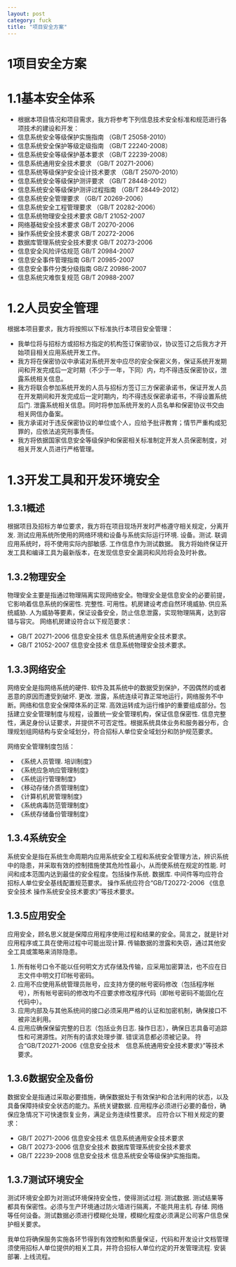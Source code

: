 ```yaml
---
layout: post
category: fuck
title: "项目安全方案"
---
```


# 1项目安全方案
# 1.1基本安全体系

- 根据本项目情况和项目需求，我方将参考下列信息技术安全标准和规范进行各项技术的建设和开发：
- 信息系统安全等级保护实施指南 （GB/T 25058-2010）
- 信息系统安全保护等级定级指南 （GB/T 22240-2008）
- 信息系统安全等级保护基本要求 （GB/T 22239-2008） 
- 信息系统通用安全技术要求 （GB/T 20271-2006） 
- 信息系统等级保护安全设计技术要求 （GB/T 25070-2010）
- 信息系统安全等级保护测评要求 （GB/T 28448-2012）
- 信息系统安全等级保护测评过程指南 （GB/T 28449-2012）
- 信息系统安全管理要求 （GB/T 20269-2006）
- 信息系统安全工程管理要求 （GB/T 20282-2006） 
- 信息系统物理安全技术要求  GB/T 21052-2007
- 网络基础安全技术要求 GB/T 20270-2006
- 操作系统安全技术要求  GB/T 20272-2006
- 数据库管理系统安全技术要求  GB/T 20273-2006
- 信息安全风险评估规范  GB/T 20984-2007
- 信息安全事件管理指南  GB/T 20985-2007
- 信息安全事件分类分级指南  GB/Z 20986-2007
- 信息系统灾难恢复规范  GB/T 20988-2007

# 1.2人员安全管理
根据本项目要求，我方将按照以下标准执行本项目安全管理：
- 我单位将与招标方或招标方指定的机构签订保密协议，协议签订之后我方才开始项目相关应用系统开发工作。
- 我方将在保密协议中承诺对系统开发中应尽的安全保密义务，保证系统开发期间和开发完成后一定时期（不少于一年，下同）内，均不得违反保密协议，泄露系统相关信息。
- 我方将联合参加系统开发的人员与招标方签订三方保密承诺书，保证开发人员在开发期间和开发完成后一定时期内，均不得违反保密承诺书，不得设置系统后门. 泄露系统相关信息。同时将参加系统开发的人员名单和保密协议书交由相关网信办备案。
- 我方承诺对于违反保密协议的单位或个人，应给予批评教育；情节严重构成犯罪的，应依法追究刑事责任。
- 我方将依据国家信息安全等级保护和保密相关标准制定开发人员保密制度，对相关开发人员进行严格管理。

# 1.3开发工具和开发环境安全

## 1.3.1概述
根据项目及招标方单位要求，我方将在项目现场开发时严格遵守相关规定，分离开发. 测试应用系统所使用的网络环境和设备与系统实际运行环境. 设备。测试. 联调应用系统时，将不使用实际内部敏感. 工作信息作为测试数据。
我方将始终保证开发工具和编译工具为最新版本，在发现信息安全漏洞和风险将会及时补救。

## 1.3.2物理安全
物理安全主要是指通过物理隔离实现网络安全。物理安全是信息安全的必要前提，它影响着信息系统的保密性. 完整性. 可用性。机房建设考虑自然环境威胁. 供应系统威胁. 人为威胁等要素，保证设备安全，防止信息泄露，实现物理隔离，达到容错与容灾。
网络机房建设符合以下规范要求：
- GB/T 20271-2006 信息安全技术 信息系统通用安全技术要求。
- GB/T 21052-2007 信息安全技术 信息系统物理安全技术要求。

## 1.3.3网络安全
网络安全是指网络系统的硬件. 软件及其系统中的数据受到保护，不因偶然的或者恶意的原因而遭受到破坏. 更改. 泄露，系统连续可靠正常地运行，网络服务不中断。网络和信息安全保障体系的正常. 高效运转成为运行维护的重要组成部分。包括建立安全管理制度与规程，设置统一安全管理机构，保证信息保密性. 信息完整性，满足身份认证要求，并提供不可否定性。根据系统具体业务和服务器分布，合理规划组网结构与安全域划分，符合招标人单位安全域划分和防护规范要求。

网络安全管理制度包括：
- 《系统人员管理. 培训制度》
- 《系统应急响应管理制度》
- 《系统运行管理制度》
- 《移动存储介质管理制度》
- 《计算机机房管理制度》
- 《系统病毒防范管理制度》
- 《系统存储备份管理制度》

## 1.3.4系统安全
系统安全是指在系统生命周期内应用系统安全工程和系统安全管理方法，辨识系统中的隐患，并采取有效的控制措施使其危险性最小，从而使系统在规定的性能. 时间和成本范围内达到最佳的安全程度。包括操作系统. 数据库. 中间件等均应符合招标人单位安全基线配置规范要求。
操作系统应符合“GB/T20272-2006 《信息安全技术 操作系统安全技术要求》”等技术要求。

## 1.3.5应用安全
应用安全，顾名思义就是保障应用程序使用过程和结果的安全。简言之，就是针对应用程序或工具在使用过程中可能出现计算. 传输数据的泄露和失窃，通过其他安全工具或策略来消除隐患。
1. 所有帐号口令不能以任何明文方式存储及传输，应采用加密算法，也不应在日志文件中明文打印帐号密码。
2. 应用不应使用系统管理员账号，应支持方便的帐号密码修改（包括程序帐号），所有帐号密码的修改均不应要求修改程序代码（即帐号密码不能固化在代码中）。
3. 应用内部及与其他系统间的接口必须采用严格的认证和加密机制，确保接口不被非法利用。
4. 应用应确保保留完整的日志（包括业务日志. 操作日志），确保日志具备可追踪性和可溯源性。对所有的请求处理步骤. 错误消息都必须被记录。
符合“GB/T20271-2006《信息安全技术　信息系统通用安全技术要求》”等技术要求。

## 1.3.6数据安全及备份
数据安全是指通过采取必要措施，确保数据处于有效保护和合法利用的状态，以及具备保障持续安全状态的能力。系统关键数据. 应用程序必须进行必要的备份，确保应急情况下可快速恢复业务，满足业务连续性要求。
应符合以下相关规定的要求：
- GB/T 20271-2006  信息安全技术 信息系统通用安全技术要求
- GB/T 20273-2006  信息安全技术 数据库管理系统安全技术要求
- GB/T 22239-2008  信息安全技术 信息系统安全等级保护实施指南。

## 1.3.7测试环境安全
测试环境安全即为对测试环境保持安全性，使得测试过程. 测试数据. 测试结果等都具有保密性。必须与生产环境通过防火墙进行隔离，不能共用主机. 存储. 网络等任何设备。测试数据必须进行模糊化处理，模糊化程度必须满足公司客户信息保护相关要求。

我单位将确保服务实施各环节得到有效控制和质量保证，代码和开发设计文档管理须使用招标人单位提供的相关工具，并符合招标人单位约定的开发管理流程. 安装部署. 上线流程。
